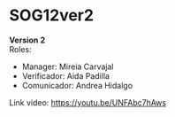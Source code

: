 # SOG12ver2
**Version 2**  
Roles: 
- Manager: Mireia Carvajal 
- Verificador: Aida Padilla 
- Comunicador: Andrea Hidalgo

Link video: https://youtu.be/UNFAbc7hAws
